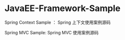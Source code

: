 # JavaEE-Framework-Sample

Spring Context Sample ： Spring 上下文使用案例源码

Spring MVC Sample: Spring MVC 使用案例源码
